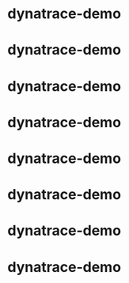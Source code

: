 # dynatrace-demo
# dynatrace-demo
# dynatrace-demo
# dynatrace-demo
# dynatrace-demo
# dynatrace-demo
# dynatrace-demo
# dynatrace-demo
